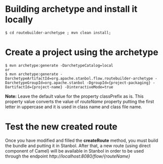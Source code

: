 <!--
  Licensed to the Apache Software Foundation (ASF) under one or more
  contributor license agreements.  See the NOTICE file distributed with
  this work for additional information regarding copyright ownership.
  The ASF licenses this file to You under the Apache License, Version 2.0
  (the "License"); you may not use this file except in compliance with
  the License.  You may obtain a copy of the License at

      http://www.apache.org/licenses/LICENSE-2.0

  Unless required by applicable law or agreed to in writing, software
  distributed under the License is distributed on an "AS IS" BASIS,
  WITHOUT WARRANTIES OR CONDITIONS OF ANY KIND, either express or implied.
  See the License for the specific language governing permissions and
  limitations under the License.
-->

# Building archetype and install it locally

    $ cd routebuilder-archetype ; mvn clean install;

# Create a project using the archetype

    $ mvn archetype:generate -DarchetypeCatalog=local
	or
    $ mvn archetype:generate -DarchetypeArtifactId=org.apache.stanbol.flow.routebuilder-archetype -DarchetypeGroupId=org.apache.stanbol -DgroupId={project-packaging} -DartifactId={project-name} -DinteractiveMode=true
**Note:** Leave the default value for the property classPrefix as is. This property value converts the value of *routeName* property putting the first letter in uppercase and it is used in class name and class file name. 
	
# Test the new created route
Once you have modified and filled the **createRoute** method, you must build the bundle and putting it in Stanbol. After that, a new route (using direct component of Camel)
will be available in Stanbol in order to be used through the endpoint *http://localhost:8080/flow/{routeName}*


